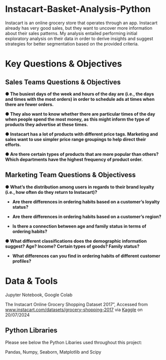 <h1>Instacart-Basket-Analysis-Python</h1>

Instacart is an online grocery store that operates through an app. Instacart already has very good sales, but they want to uncover more information about their sales patterns. 
My analysis entailed performing initial exploratory analysis on their data in order to derive insights and suggest strategies for better segmentation based on the provided criteria.

<h1>Key Questions & Objectives</h1>

<h2>Sales Teams Questions & Objectives</h2>

<b>● The busiest days of the week and hours of the day are (i.e., the days and times with the most orders) in order to schedule ads at times when there are fewer orders.

● They also want to know whether there are particular times of the day when people spend the most money, as this might inform the type of products they advertise at these times.

● Instacart has a lot of products with different price tags. Marketing and sales want to use simpler price range groupings to help direct their efforts.

● Are there certain types of products that are more popular than others? Which departments have the highest frequency of product order.</b>

<h2>Marketing Team Questions & Objectivess</h2>

<b>● What’s the distribution among users in regards to their brand loyalty (i.e., how often do they return to Instacart)?

- Are there differences in ordering habits based on a customer’s loyalty status?
  
- Are there differences in ordering habits based on a customer’s region?
  
- Is there a connection between age and family status in terms of ordering habits?

● What different classifications does the demographic information suggest? Age? Income? Certain types of goods? Family status?

- What differences can you find in ordering habits of different customer profiles?</b>

<h1>Data & Tools</h1>

Jupyter Notebook, Google Colab 

The Instacart Online Grocery Shopping Dataset 2017”, Accessed from www.instacart.com/datasets/grocery-shopping-2017 via <a href="https://www.kaggle.com/datasets/psparks/instacart-market-basket-analysis">Kaggle</a> on 20/07/2024 

<h2>Python Libraries</h2>

Please see below the Python Libaries used throughout this project:

Pandas, Numpy, Seaborn, Matplotlib and Scipy



